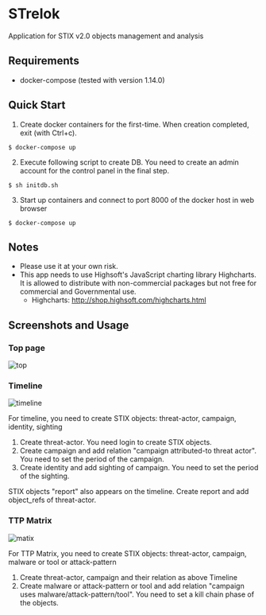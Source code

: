 # STrelok

Application for STIX v2.0 objects management and analysis

## Requirements

* docker-compose (tested with version 1.14.0)

## Quick Start

1. Create docker containers for the first-time. When creation completed, exit (with Ctrl+c).

```
$ docker-compose up
```

2. Execute following script to create DB. You need to create an admin account for the control panel in the final step.

```
$ sh initdb.sh
```

3. Start up containers and connect to port 8000 of the docker host in web browser

```
$ docker-compose up
```

## Notes

- Please use it at your own risk.
- This app needs to use Highsoft's JavaScript charting library Highcharts. It is allowed to distribute with non-commercial packages but not free for commercial and Governmental use. 
  - Highcharts: http://shop.highsoft.com/highcharts.html

## Screenshots and Usage

### Top page

![top](https://github.com/JPCERTCC/STrelok-Private/raw/images/top.PNG)

### Timeline

![timeline](https://github.com/JPCERTCC/STrelok-Private/raw/images/timeline.PNG)		

For timeline, you need to create STIX objects: threat-actor, campaign, identity, sighting

1. Create threat-actor. You need login to create STIX objects. 
2. Create campaign and add relation "campaign attributed-to threat actor". You need to set the period of the campaign.
3. Create identity and add sighting of campaign. You need to set the period of the sighting.

STIX objects "report" also appears on the timeline. Create report and add object_refs of threat-actor. 

### TTP Matrix

![matix](https://github.com/JPCERTCC/STrelok-Private/raw/images/matrix.PNG)

For TTP Matrix, you need to create STIX objects: threat-actor, campaign, malware or tool or attack-pattern

1. Create threat-actor, campaign and their relation as above Timeline
2. Create malware or attack-pattern or tool and add relation "campaign uses malware/attack-pattern/tool". You need to set a kill chain phase of the objects.
